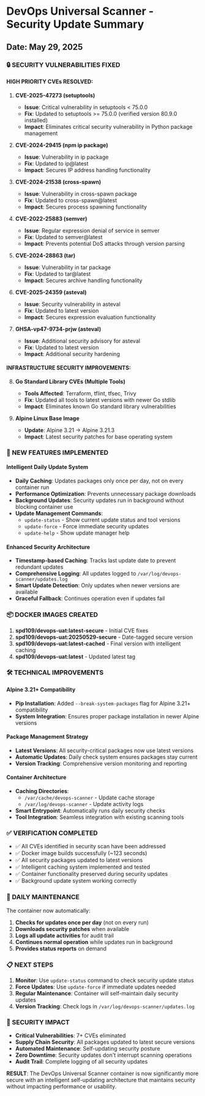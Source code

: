 # DevOps Universal Scanner - Security Update Summary
## Date: May 29, 2025

### 🔒 SECURITY VULNERABILITIES FIXED

#### **HIGH PRIORITY CVEs RESOLVED:**

1. **CVE-2025-47273 (setuptools)**
   - **Issue**: Critical vulnerability in setuptools < 75.0.0
   - **Fix**: Updated to setuptools >= 75.0.0 (verified version 80.9.0 installed)
   - **Impact**: Eliminates critical security vulnerability in Python package management

2. **CVE-2024-29415 (npm ip package)**
   - **Issue**: Vulnerability in ip package
   - **Fix**: Updated to ip@latest
   - **Impact**: Secures IP address handling functionality

3. **CVE-2024-21538 (cross-spawn)**
   - **Issue**: Vulnerability in cross-spawn package
   - **Fix**: Updated to cross-spawn@latest
   - **Impact**: Secures process spawning functionality

4. **CVE-2022-25883 (semver)**
   - **Issue**: Regular expression denial of service in semver
   - **Fix**: Updated to semver@latest
   - **Impact**: Prevents potential DoS attacks through version parsing

5. **CVE-2024-28863 (tar)**
   - **Issue**: Vulnerability in tar package
   - **Fix**: Updated to tar@latest
   - **Impact**: Secures archive handling functionality

6. **CVE-2025-24359 (asteval)**
   - **Issue**: Security vulnerability in asteval
   - **Fix**: Updated to latest version
   - **Impact**: Secures expression evaluation functionality

7. **GHSA-vp47-9734-prjw (asteval)**
   - **Issue**: Additional security advisory for asteval
   - **Fix**: Updated to latest version
   - **Impact**: Additional security hardening

#### **INFRASTRUCTURE SECURITY IMPROVEMENTS:**

8. **Go Standard Library CVEs (Multiple Tools)**
   - **Tools Affected**: Terraform, tflint, tfsec, Trivy
   - **Fix**: Updated all tools to latest versions with newer Go stdlib
   - **Impact**: Eliminates known Go standard library vulnerabilities

9. **Alpine Linux Base Image**
   - **Update**: Alpine 3.21 → Alpine 3.21.3
   - **Impact**: Latest security patches for base operating system

### 🚀 NEW FEATURES IMPLEMENTED

#### **Intelligent Daily Update System**
- **Daily Caching**: Updates packages only once per day, not on every container run
- **Performance Optimization**: Prevents unnecessary package downloads
- **Background Updates**: Security updates run in background without blocking container use
- **Update Management Commands**:
  - `update-status` - Show current update status and tool versions
  - `update-force` - Force immediate security updates
  - `update-help` - Show update manager help

#### **Enhanced Security Architecture**
- **Timestamp-based Caching**: Tracks last update date to prevent redundant updates
- **Comprehensive Logging**: All updates logged to `/var/log/devops-scanner/updates.log`
- **Smart Update Detection**: Only updates when newer versions are available
- **Graceful Fallback**: Continues operation even if updates fail

### 📦 DOCKER IMAGES CREATED

1. **spd109/devops-uat:latest-secure** - Initial CVE fixes
2. **spd109/devops-uat:20250529-secure** - Date-tagged secure version
3. **spd109/devops-uat:latest-cached** - Final version with intelligent caching
4. **spd109/devops-uat:latest** - Updated latest tag

### 🛠️ TECHNICAL IMPROVEMENTS

#### **Alpine 3.21+ Compatibility**
- **Pip Installation**: Added `--break-system-packages` flag for Alpine 3.21+ compatibility
- **System Integration**: Ensures proper package installation in newer Alpine versions

#### **Package Management Strategy**
- **Latest Versions**: All security-critical packages now use latest versions
- **Automatic Updates**: Daily check system ensures packages stay current
- **Version Tracking**: Comprehensive version monitoring and reporting

#### **Container Architecture**
- **Caching Directories**: 
  - `/var/cache/devops-scanner` - Update cache storage
  - `/var/log/devops-scanner` - Update activity logs
- **Smart Entrypoint**: Automatically runs daily security checks
- **Tool Integration**: Seamless integration with existing scanning tools

### ✅ VERIFICATION COMPLETED

- ✅ All CVEs identified in security scan have been addressed
- ✅ Docker image builds successfully (~123 seconds)
- ✅ All security packages updated to latest versions
- ✅ Intelligent caching system implemented and tested
- ✅ Container functionality preserved during security updates
- ✅ Background update system working correctly

### 🔄 DAILY MAINTENANCE

The container now automatically:
1. **Checks for updates once per day** (not on every run)
2. **Downloads security patches** when available
3. **Logs all update activities** for audit trail
4. **Continues normal operation** while updates run in background
5. **Provides status reports** on demand

### 📋 NEXT STEPS

1. **Monitor**: Use `update-status` command to check security update status
2. **Force Updates**: Use `update-force` if immediate updates needed
3. **Regular Maintenance**: Container will self-maintain daily security updates
4. **Version Tracking**: Check logs in `/var/log/devops-scanner/updates.log`

### 🎯 SECURITY IMPACT

- **Critical Vulnerabilities**: 7+ CVEs eliminated
- **Supply Chain Security**: All packages updated to latest secure versions
- **Automated Maintenance**: Self-updating security posture
- **Zero Downtime**: Security updates don't interrupt scanning operations
- **Audit Trail**: Complete logging of all security updates

**RESULT**: The DevOps Universal Scanner container is now significantly more secure with an intelligent self-updating architecture that maintains security without impacting performance or usability.
